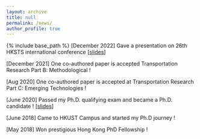 ```yaml
---
layout: archive
title: null
permalink: /news/
author_profile: true
---
```


{% include base_path %}
\[December 2022\] Gave a presentation on 26th HKSTS international conference \[[slides](https://github.com/zf-z/zf-z.github.io/blob/master/files/Zhengfei_HKSTS-2022.pdf)\]

\[December 2021\] One co-authored paper is accepted Transportation Research Part B: Methodological !

\[Aug 2020\] One co-authored paper is accepted at Transportation Research Part C: Emerging Technologies ! 

\[June 2020\] Passed my Ph.D. qualifying exam and became a Ph.D. candidate ! \[[slides](https://zf-z.github.io/files/Zhengfei_PhD_Qualifying%20Exam.pdf)\] 

\[June 2018\] Came to HKUST Campus and started my Ph.D journey !

\[May 2018\] Won prestigious Hong Kong PhD Fellowship !
